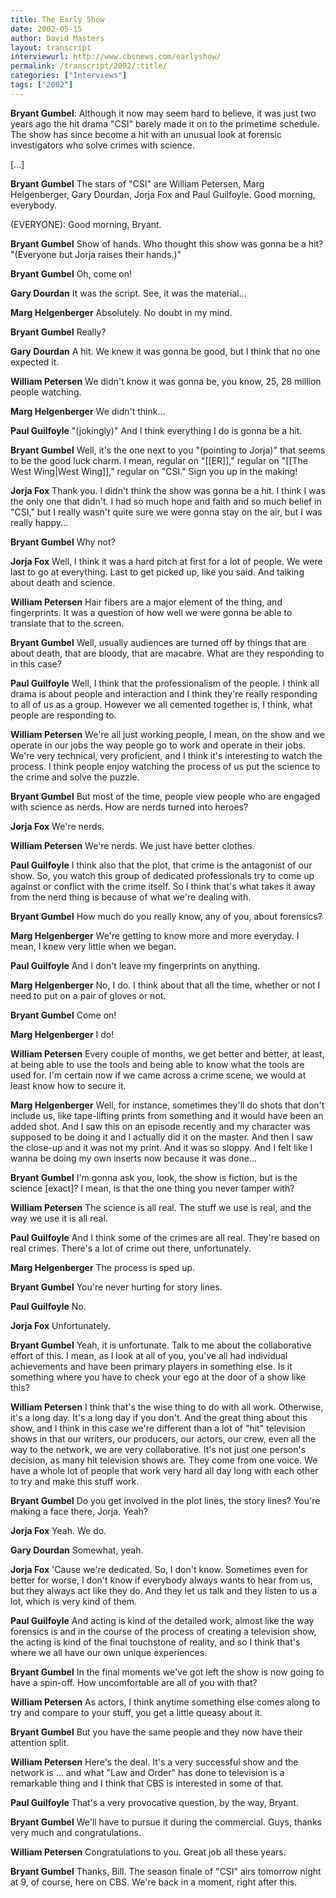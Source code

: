 ```yaml
---
title: The Early Show
date: 2002-05-15
author: David Masters
layout: transcript
interviewurl: http://www.cbsnews.com/earlyshow/
permalink: /transcript/2002/:title/
categories: ["Interviews"]
tags: ["2002"]
---
```


**Bryant Gumbel**: Although it now may seem hard to believe, it was just two years ago the hit drama "CSI" barely made it on to the primetime schedule. The show has since become a hit with an unusual look at forensic investigators who solve crimes with science.

[...]

**Bryant Gumbel** The stars of "CSI" are William Petersen, Marg Helgenberger, Gary Dourdan, Jorja Fox and Paul Guilfoyle. Good morning, everybody.

(EVERYONE): Good morning, Bryant.

**Bryant Gumbel** Show of hands. Who thought this show was gonna be a hit? "(Everyone but Jorja raises their hands.)"

**Bryant Gumbel** Oh, come on!

**Gary Dourdan** It was the script. See, it was the material...

**Marg Helgenberger** Absolutely. No doubt in my mind.

**Bryant Gumbel** Really?

**Gary Dourdan** A hit. We knew it was gonna be good, but I think that no one expected it.

**William Petersen** We didn't know it was gonna be, you know, 25, 28 million people watching.

**Marg Helgenberger** We didn't think...

**Paul Guilfoyle** "(jokingly)" And I think everything I do is gonna be a hit.

**Bryant Gumbel** Well, it's the one next to you "(pointing to Jorja)" that seems to be the good luck charm. I mean, regular on "[[ER]]," regular on "[[The West Wing|West Wing]]," regular on "CSI." Sign you up in the making!

**Jorja Fox** Thank you. I didn't think the show was gonna be a hit. I think I was the only one that didn't. I had so much hope and faith and so much belief in "CSI," but I really wasn't quite sure we were gonna stay on the air, but I was really happy...

**Bryant Gumbel** Why not?

**Jorja Fox** Well, I think it was a hard pitch at first for a lot of people. We were last to go at everything. Last to get picked up, like you said. And talking about death and science.

**William Petersen** Hair fibers are a major element of the thing, and fingerprints. It was a question of how well we were gonna be able to translate that to the screen.

**Bryant Gumbel** Well, usually audiences are turned off by things that are about death, that are bloody, that are macabre. What are they responding to in this case?

**Paul Guilfoyle** Well, I think that the professionalism of the people. I think all drama is about people and interaction and I think they're really responding to all of us as a group. However we all cemented together is, I think, what people are responding to.

**William Petersen** We're all just working people, I mean, on the show and we operate in our jobs the way people go to work and operate in their jobs. We're very technical, very proficient, and I think it's interesting to watch the process. I think people enjoy watching the process of us put the science to the crime and solve the puzzle.

**Bryant Gumbel** But most of the time, people view people who are engaged with science as nerds. How are nerds turned into heroes?

**Jorja Fox** We're nerds.

**William Petersen** We're nerds. We just have better clothes.

**Paul Guilfoyle** I think also that the plot, that crime is the antagonist of our show. So, you watch this group of dedicated professionals try to come up against or conflict with the crime itself. So I think that's what takes it away from the nerd thing is because of what we're dealing with.

**Bryant Gumbel** How much do you really know, any of you, about forensics?

**Marg Helgenberger** We're getting to know more and more everyday. I mean, I knew very little when we began.

**Paul Guilfoyle** And I don't leave my fingerprints on anything.

**Marg Helgenberger** No, I do. I think about that all the time, whether or not I need to put on a pair of gloves or not.

**Bryant Gumbel** Come on!

**Marg Helgenberger** I do!

**William Petersen** Every couple of months, we get better and better, at least, at being able to use the tools and being able to know what the tools are used for. I'm certain now if we came across a crime scene, we would at least know how to secure it.

**Marg Helgenberger** Well, for instance, sometimes they'll do shots that don't include us, like tape-lifting prints from something and it would have been an added shot. And I saw this on an episode recently and my character was supposed to be doing it and I actually did it on the master. And then I saw the close-up and it was not my print. And it was so sloppy. And I felt like I wanna be doing my own inserts now because it was done...

**Bryant Gumbel** I'm gonna ask you, look, the show is fiction, but is the science [exact]? I mean, is that the one thing you never tamper with?

**William Petersen** The science is all real. The stuff we use is real, and the way we use it is all real.

**Paul Guilfoyle** And I think some of the crimes are all real. They're based on real crimes. There's a lot of crime out there, unfortunately.

**Marg Helgenberger** The process is sped up.

**Bryant Gumbel** You're never hurting for story lines.

**Paul Guilfoyle** No.

**Jorja Fox** Unfortunately.

**Bryant Gumbel** Yeah, it is unfortunate. Talk to me about the collaborative effort of this. I mean, as I look at all of you, you've all had individual achievements and have been primary players in something else. Is it something where you have to check your ego at the door of a show like this?

**William Petersen** I think that's the wise thing to do with all work. Otherwise, it's a long day. It's a long day if you don't. And the great thing about this show, and I think in this case we're different than a lot of "hit" television shows in that our writers, our producers, our actors, our crew, even all the way to the network, we are very collaborative. It's not just one person's decision, as many hit television shows are. They come from one voice. We have a whole lot of people that work very hard all day long with each other to try and make this stuff work.

**Bryant Gumbel** Do you get involved in the plot lines, the story lines? You're making a face there, Jorja. Yeah?

**Jorja Fox** Yeah. We do.

**Gary Dourdan** Somewhat, yeah.

**Jorja Fox** 'Cause we're dedicated. So, I don't know. Sometimes even for better for worse, I don't know if everybody always wants to hear from us, but they always act like they do. And they let us talk and they listen to us a lot, which is very kind of them.

**Paul Guilfoyle** And acting is kind of the detailed work, almost like the way forensics is and in the course of the process of creating a television show, the acting is kind of the final touchstone of reality, and so I think that's where we all have our own unique experiences.

**Bryant Gumbel** In the final moments we've got left the show is now going to have a spin-off. How uncomfortable are all of you with that?

**William Petersen** As actors, I think anytime something else comes along to try and compare to your stuff, you get a little queasy about it.

**Bryant Gumbel** But you have the same people and they now have their attention split.

**William Petersen** Here's the deal. It's a very successful show and the network is ... and what "Law and Order" has done to television is a remarkable thing and I think that CBS is interested in some of that.

**Paul Guilfoyle** That's a very provocative question, by the way, Bryant.

**Bryant Gumbel** We'll have to pursue it during the commercial. Guys, thanks very much and congratulations.

**William Petersen** Congratulations to you. Great job all these years.

**Bryant Gumbel** Thanks, Bill. The season finale of "CSI" airs tomorrow night at 9, of course, here on CBS. We're back in a moment, right after this.
